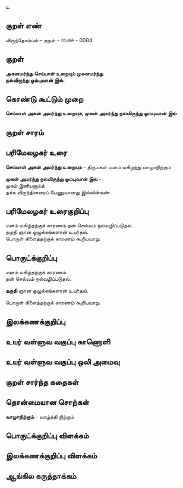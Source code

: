 உ

## குறள் எண் 

விருந்தோம்பல் – குறள் - ௦௦௮௪ - 0084  
## குறள் 

**அகனமர்ந்து செய்யாள் உறையும் முகனமர்ந்து  
நல்விருந்து ஓம்புவான் இல்.** 

## கொண்டு கூட்டும் முறை

**செய்யாள் அகன் அமர்ந்து உறையும், முகன் அமர்ந்து நல்விருந்து ஓம்புவான் இல்**

## குறள் சாரம் 


## பரிமேலழகர் உரை

**செய்யாள் அகன் அமர்ந்து உறையும்** - திருமகள் மனம் மகிழ்ந்து வாழாநிற்கும்  

**முகன் அமர்ந்து நல்விருந்து ஓம்புவான் இல்** -  
முகம் இனியனாய்த்  
தக்க விருந்தினரைப் பேணுவானது இல்லின்கண்.

## பரிமேலழகர் உரைகுறிப்பு   

மனம் மகிழ்தற்குக் காரணம் தன் செல்வம் நல்வழிப்படுதல்.  
தகுதி ஞான ஒழுக்கங்களான் உயர்தல்.  
பொருள் கிளைத்தற்குக் காரணம் கூறியவாறு.  

## பொருட்க்குறிப்பு 

மனம் மகிழ்தற்குக் காரணம்  
தன் செல்வம் நல்வழிப்படுதல்.  

**தகுதி** ஞான ஒழுக்கங்களான் உயர்தல்.  

பொருள் கிளைத்தற்குக் காரணம் கூறியவாறு.  

## இலக்கணக்குறிப்பு  


## உயர் வள்ளுவ வகுப்பு காணொளி


## உயர் வள்ளுவ வகுப்பு ஒலி அமைவு 

 
## குறள் சார்ந்த கதைகள் 


## தொன்மையான சொற்கள்

**வாழாநிற்கும்** - வாழ்த்தி நிற்கும்   

## பொருட்க்குறிப்பு விளக்கம்


## இலக்கணக்குறிப்பு விளக்கம்


## ஆங்கில கருத்தாக்கம் 


